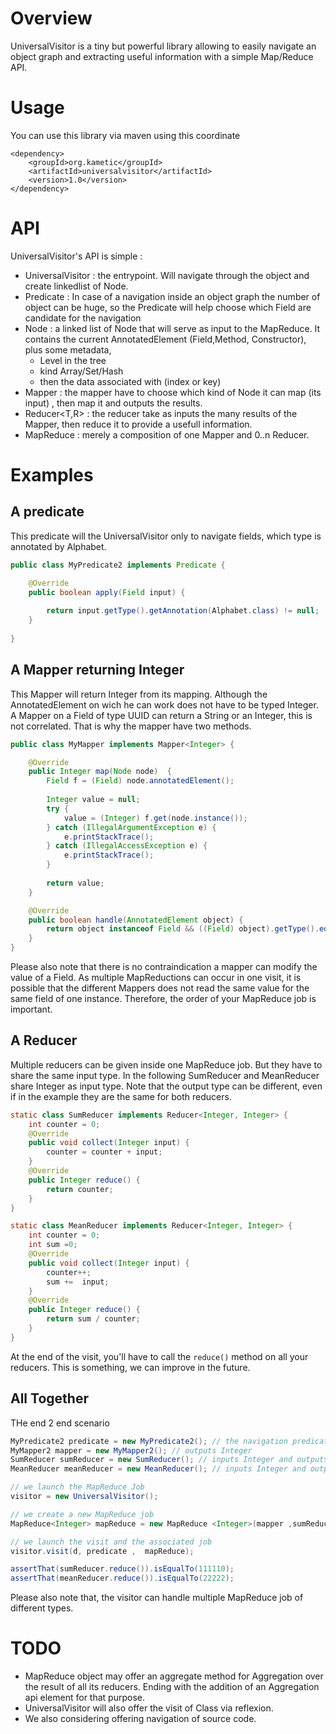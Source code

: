 # Overview
UniversalVisitor is a tiny but powerful library allowing to easily navigate an object graph and extracting useful information with a simple Map/Reduce API.

# Usage

You can use this library via maven using this coordinate

    <dependency>
        <groupId>org.kametic</groupId>
        <artifactId>universalvisitor</artifactId>
        <version>1.0</version>
    </dependency>

# API

UniversalVisitor's API is simple :
   - UniversalVisitor : the entrypoint. Will navigate through the object and create linkedlist of Node.
   - Predicate : In case of a navigation inside an object graph the number of object can be huge, so the Predicate will help choose which Field are candidate for the navigation
   - Node : a linked list of Node that will serve as input to the MapReduce. It contains the current AnnotatedElement (Field,Method, Constructor), plus some metadata,
     - Level in the tree
     -  kind Array/Set/Hash
     - then the data associated with (index or key) 
   - Mapper<T> : the mapper have to choose which kind of Node it can map (its input) , then map it and outputs the results.
   - Reducer<T,R> : the reducer take as inputs the many results of the Mapper, then reduce it to provide a usefull information.
   - MapReduce<T> : merely a composition of one Mapper and 0..n Reducer.

# Examples
## A predicate

This predicate will the UniversalVisitor only to navigate fields, which type is annotated by Alphabet.

```java
public class MyPredicate2 implements Predicate {

    @Override
    public boolean apply(Field input) {
    	
    	return input.getType().getAnnotation(Alphabet.class) != null;
    }
    
}
```

## A Mapper returning Integer

This Mapper will return Integer from its mapping. Although the AnnotatedElement on wich he can work does not have to be typed Integer. A Mapper on a Field of type UUID can return a String or an Integer, this is not correlated. That is why the mapper have two methods.

```java
public class MyMapper implements Mapper<Integer> {

    @Override
    public Integer map(Node node)  {
    	Field f = (Field) node.annotatedElement();
    	
    	Integer value = null;
    	try {
    		value = (Integer) f.get(node.instance());
    	} catch (IllegalArgumentException e) {
    		e.printStackTrace();
    	} catch (IllegalAccessException e) {
    		e.printStackTrace();
    	}
    	
    	return value;
    }

    @Override
    public boolean handle(AnnotatedElement object) {
    	return object instanceof Field && ((Field) object).getType().equals(Integer.class);
    }
}
```

Please also note that there is no contraindication a mapper can modify the value of a Field. As multiple MapReductions can occur in one visit, it is possible that the different Mappers does not read the same value for the same field of one instance. Therefore, the order of your MapReduce job is important. 

## A Reducer

Multiple reducers can be given inside one MapReduce job. But they have to share the same input type. In the following SumReducer and MeanReducer share Integer as input type. Note that the output type can be different, even if in the example they are the same for both reducers.

```java
static class SumReducer implements Reducer<Integer, Integer> {
    int counter = 0;
    @Override
    public void collect(Integer input) {
    	counter = counter + input;
    }
    @Override
    public Integer reduce() {
    	return counter;
    }
}

static class MeanReducer implements Reducer<Integer, Integer> {
    int counter = 0;
    int sum =0;
    @Override
    public void collect(Integer input) {
    	counter++;
    	sum +=  input;
    }
    @Override
    public Integer reduce() {
    	return sum / counter;
    }
}
```

At the end of the visit, you'll have to call the `reduce()` method on  all your reducers. This is something, we can improve in the future.

## All Together

THe end 2 end scenario

```java
MyPredicate2 predicate = new MyPredicate2(); // the navigation predicate
MyMapper2 mapper = new MyMapper2(); // outputs Integer
SumReducer sumReducer = new SumReducer(); // inputs Integer and outputs Integer
MeanReducer meanReducer = new MeanReducer(); // inputs Integer and outputs Integer

// we launch the MapReduce Job
visitor = new UniversalVisitor();

// we create a new MapReduce job
MapReduce<Integer> mapReduce = new MapReduce <Integer>(mapper ,sumReducer, meanReducer);

// we launch the visit and the associated job
visitor.visit(d, predicate ,  mapReduce);

assertThat(sumReducer.reduce()).isEqualTo(111110);
assertThat(meanReducer.reduce()).isEqualTo(22222);
```

Please also note that, the visitor can handle multiple MapReduce job of different types.

# TODO

   - MapReduce object may offer an aggregate method for Aggregation over the result of all its reducers. Ending with the addition of an Aggregation api element for that purpose.
   - UniversalVisitor will also offer the visit of Class via reflexion.
   - We also considering offering navigation of source code.
